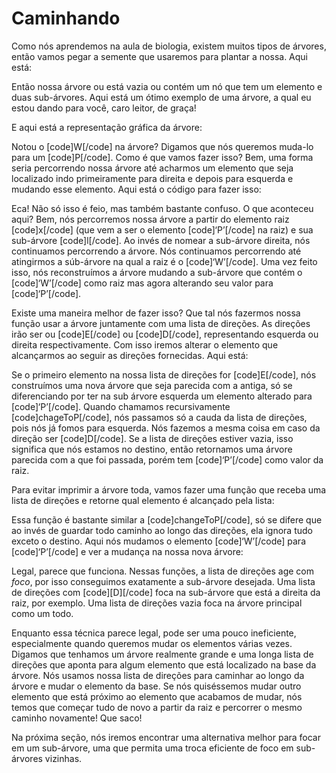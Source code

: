 Caminhando
==========

Como nós aprendemos na aula de biologia, existem muitos tipos de árvores, então vamos pegar a semente que usaremos para plantar a nossa. Aqui está:

Então nossa árvore ou está vazia ou contém um nó que tem um elemento e duas sub-árvores. Aqui está um ótimo exemplo de uma árvore, a qual eu estou dando para você, caro leitor, de graça!

E aqui está a representação gráfica da árvore:

Notou o [code]W[/code] na árvore? Digamos que nós queremos muda-lo para um [code]P[/code]. Como é que vamos fazer isso? Bem, uma forma seria percorrendo nossa árvore até acharmos um elemento que seja localizado indo primeiramente para direita e depois para esquerda e mudando esse elemento. Aqui está o código para fazer isso:

Eca! Não só isso é feio, mas também bastante confuso. O que aconteceu aqui? Bem, nós percorremos nossa árvore a partir do elemento raiz [code]x[/code] (que vem a ser o elemento [code]‘P’[/code] na raiz) e sua sub-árvore [code]l[/code]. Ao invés de nomear a sub-árvore direita, nós continuamos percorrendo a árvore. Nós continuamos percorrendo até atingirmos a súb-árvore na qual a raiz é o [code]‘W’[/code]. Uma vez feito isso, nós reconstruímos a árvore mudando a sub-árvore que contém o [code]‘W’[/code] como raiz mas agora alterando seu valor para [code]‘P’[/code].

Existe uma maneira melhor de fazer isso? Que tal nós fazermos nossa função usar a árvore juntamente com uma lista de direções. As direções irão ser ou [code]E[/code] ou [code]D[/code], representando esquerda ou direita respectivamente. Com isso iremos alterar o elemento que alcançarmos ao seguir as direções fornecidas. Aqui está:

Se o primeiro elemento na nossa lista de direções for [code]E[/code], nós construímos uma nova árvore que seja parecida com a antiga, só se diferenciando por ter na sub árvore esquerda um elemento alterado para [code]‘P’[/code]. Quando chamamos recursivamente [code]chageToP[/code], nós passamos só a cauda da lista de direções, pois nós já fomos para esquerda. Nós fazemos a mesma coisa em caso da direção ser [code]D[/code]. Se a lista de direções estiver vazia, isso significa que nós estamos no destino, então retornamos uma árvore parecida com a que foi passada, porém tem [code]‘P’[/code] como valor da raiz.

Para evitar imprimir a árvore toda, vamos fazer uma função que receba uma lista de direções e retorne qual elemento é alcançado pela lista:

Essa função é bastante similar a [code]changeToP[/code], só se difere que ao invés de guardar todo caminho ao longo das direções, ela ignora tudo exceto o destino. Aqui nós mudamos o elemento [code]‘W’[/code] para [code]‘P’[/code] e ver a mudança na nossa nova árvore:

Legal, parece que funciona. Nessas funções, a lista de direções age com <i>foco</i>, por isso conseguimos exatamente a sub-árvore desejada. Uma lista de direções com [code][D][/code] foca na sub-árvore que está a direita da raiz, por exemplo. Uma lista de direções vazia foca na árvore principal como um todo.

Enquanto essa técnica parece legal, pode ser uma pouco ineficiente, especialmente quando queremos mudar os elementos várias vezes. Digamos que tenhamos um árvore realmente grande e uma longa lista de direções que aponta para algum elemento que está localizado na base da árvore. Nós usamos nossa lista de direções para caminhar ao longo da árvore e mudar o elemento da base. Se nós quiséssemos mudar outro elemento que está próximo ao elemento que acabamos de mudar, nós temos que começar tudo de novo a partir da raiz e percorrer o mesmo caminho novamente! Que saco!

Na próxima seção, nós iremos encontrar uma alternativa melhor para focar em um sub-árvore, uma que permita uma troca eficiente de foco em sub-árvores vizinhas.